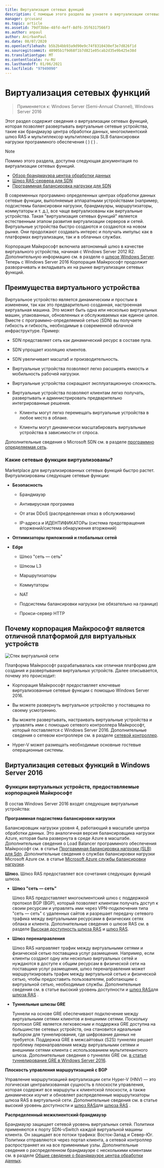 ```yaml
---
title: Виртуализация сетевых функций
description: С помощью этого раздела вы узнаете о виртуализации сетевых функций, которая позволяет развертывать виртуальные сетевые устройства, такие как брандмауэр центра обработки данных, многоклиентский шлюз RAS и программная балансировка нагрузки (SLB) в Windows Server 2016.
manager: grcusanz
ms.topic: article
ms.assetid: 79df3bbe-48fd-4eff-8df6-35f6317566f3
ms.author: anpaul
author: AnirbanPaul
ms.date: 08/07/2020
ms.openlocfilehash: b5b2b4bb93a9d90e9c74f8310430ef3e7d826f1d
ms.sourcegitcommit: 40905b1f9d68f1b7d821e05cab2d35e9b425e38d
ms.translationtype: MT
ms.contentlocale: ru-RU
ms.lasthandoff: 01/06/2021
ms.locfileid: "97949090"
---
```

# <a name="network-function-virtualization"></a>Виртуализация сетевых функций

>Применяется к: Windows Server (Semi-Annual Channel), Windows Server 2016

Этот раздел содержит сведения о виртуализации сетевых функций, которая позволяет развертывать виртуальные сетевые устройства, такие как брандмауэр центра обработки данных, многоклиентский шлюз RAS и мультиплексор мультиплексора SLB балансировки нагрузки программного обеспечения \( \) \( \) .

>[!NOTE]
>Помимо этого раздела, доступна следующая документация по виртуализации сетевых функций.
> - [Обзор брандмауэра центра обработки данных](../../../sdn/technologies/network-function-virtualization/../../../sdn/technologies/network-function-virtualization/Datacenter-Firewall-Overview.md)
> - [Шлюз RAS-сервера для SDN](../../../sdn/technologies/network-function-virtualization/RAS-Gateway-for-SDN.md)
> - [Программная балансировка нагрузки для SDN](./software-load-balancing-for-sdn.md)

В современных программно определенных центрах обработки данных сетевые функции, выполняемые аппаратными устройствами (например, подсистемы балансировки нагрузки, брандмауэры, маршрутизаторы, коммутаторы и т. д.), все чаще виртуализованы как виртуальные устройства. Такая "виртуализация сетевых функций" является естественным этапом развития виртуализации серверов и сетей. Виртуальные устройства быстро создаются и создаются на новом рынке. Они продолжают создавать интерес и получать импульс как в платформах виртуализации, так и в облачных службах.

Корпорация Майкрософт включила автономный шлюз в качестве виртуального устройства, начиная с Windows Server 2012 R2. Дополнительную информацию см. в разделе о [шлюзе Windows Server](/previous-versions/windows/it-pro/windows-server-2012-R2-and-2012/dn313101(v=ws.11)). Теперь с Windows Server 2016 Корпорация Майкрософт продолжит разворачивать и вкладывать их на рынке виртуализации сетевых функций.

## <a name="virtual-appliance-benefits"></a>Преимущества виртуального устройства
Виртуальное устройство является динамическим и простым в изменении, так как это предварительно созданная, настроенная виртуальная машина. Это может быть одна или несколько виртуальных машин, упакованных, обновленных и обслуживаемых как единое целое. Вместе с программно-определяемой сетью (SDN) вы получаете гибкость и гибкость, необходимые в современной облачной инфраструктуре. Пример:

-   SDN представляет сеть как динамический ресурс в составе пула.

-   SDN упрощает изоляцию клиентов.

-   SDN увеличивает масштаб и производительность.

-   Виртуальные устройства позволяют легко расширять емкость и мобильность рабочей нагрузки.

-   Виртуальные устройства сокращают эксплуатационную сложность.

-   Виртуальные устройства позволяют клиентам легко получать, развертывать и администрировать предварительно интегрированные решения.

    -   Клиенты могут легко перемещать виртуальные устройства в любое место в облаке.

    -   Клиенты могут динамически масштабировать виртуальные устройства в зависимости от спроса.

Дополнительные сведения о Microsoft SDN см. в разделе [программно определяемая сеть](../../software-defined-networking.md).

### <a name="what-network-functions-are-being-virtualized"></a>Какие сетевые функции виртуализованы?
Marketplace для виртуализированных сетевых функций быстро растет. Виртуализированы следующие сетевые функции:

-   **Безопасность**

    -   Брандмауэр

    -   Антивирусная программа

    -   От атак DDoS (распределенная отказ в обслуживании)

    -   IP-адреса и ИДЕНТИФИКАТОРы (система предотвращения вторжений/система обнаружения вторжений)

-   **Оптимизаторы приложений и глобальных сетей**

-   **Edge**

    -   Шлюз "сеть — сеть"

    -   Шлюзы L3

    -   Маршрутизаторы

    -   Коммутаторы

    -   NAT

    -   Подсистемы балансировки нагрузки (не обязательно на границе)

    -   Прокси-сервер HTTP

## <a name="why-microsoft-is-a-great-platform-for-virtual-appliances"></a>Почему корпорация Майкрософт является отличной платформой для виртуальных устройств
![Стек виртуальной сети](../../../media/Network-Function-Virtualization/Microsoft-Network-Function-Virtualization.png)

Платформа Майкрософт разрабатывалась как отличная платформа для создания и развертывания виртуальных устройств. Далее описывается, почему это происходит:

-   Корпорация Майкрософт предоставляет ключевые виртуализованные сетевые функции с помощью Windows Server 2016.

-   Вы можете развернуть виртуальное устройство у поставщика по своему усмотрению.

-   Вы можете развертывать, настраивать виртуальные устройства и управлять ими с помощью сетевого контроллера Майкрософт, который поставляется с Windows Server 2016. Дополнительные сведения о сетевом контроллере см. в разделе [сетевой контроллер](../../../sdn/technologies/network-controller/Network-Controller.md).

-   Hyper-V может размещать необходимые основные гостевые операционные системы.

## <a name="network-function-virtualization-in-windows-server-2016"></a>Виртуализация сетевых функций в Windows Server 2016

### <a name="virtual-appliances-functions-provided-by-microsoft"></a>Функции виртуальных устройств, предоставляемые корпорацией Майкрософт
В состав Windows Server 2016 входят следующие виртуальные устройства:

**Программная подсистема балансировки нагрузки**

Балансировщик нагрузки уровня 4, работающий в масштабе центра обработки данных. Это аналогичная версия балансировщика нагрузки Azure, которая была развернута в среде Azure в масштабе. Дополнительные сведения о Load Balancer программного обеспечения Майкрософт см. в статье [Программная балансировка нагрузки (SLB) для Sdn](/previous-versions/windows/server/mt632286(v=ws.12)). Дополнительные сведения о службах балансировки нагрузки Microsoft Azure см. в статье [Microsoft Azure службы балансировки нагрузки](https://azure.microsoft.com/blog/2014/04/08/microsoft-azure-load-balancing-services/).

**Шлюз.** Шлюз RAS предоставляет все сочетания следующих функций шлюза.

-   **Шлюз "сеть — сеть"**

    Шлюз RAS предоставляет многоклиентский шлюз с поддержкой протокол BGP (BGP), который позволяет клиентам получать доступ к своим ресурсам и управлять ими через VPN-подключения типа "сеть — сеть" с удаленных сайтов и разрешает передачу сетевого трафика между виртуальными ресурсами в физических сетях облака и клиента. Дополнительные сведения о шлюзе RAS см. в разделе [Высокая доступность шлюза RAS](/previous-versions/windows/server/mt631692(v=ws.12)) и [шлюз RAS](../../../../remote/remote-access/ras-gateway/ras-gateway.md).

-   **Шлюз перенаправления**

    Шлюз RAS направляет трафик между виртуальными сетями и физической сетью поставщика услуг размещения. Например, если клиенты создают одну или несколько виртуальных сетей и нуждаются в доступе к общим ресурсам в физической сети на поставщике услуг размещения, шлюз перенаправления может маршрутизировать трафик между виртуальной сетью и физической сетью, чтобы предоставить пользователям, работающим с виртуальной сетью, необходимые службы. Дополнительные сведения см. в статье высокий уровень доступности и [шлюз RAS](../../../../remote/remote-access/ras-gateway/ras-gateway.md)для [шлюза RAS](/previous-versions/windows/server/mt631692(v=ws.12)) .

-   **Туннельные шлюзы GRE**

    Туннели на основе GRE обеспечивают подключение между виртуальными сетями клиентов и внешними сетями. Поскольку протокол GRE является легковесным и поддержка GRE доступна на большинстве сетевых устройств, она становится идеальным выбором для туннелирования, где шифрование данных не требуется. Поддержка GRE в межсайтовых (S2S) туннелях решает проблему перенаправления между виртуальными сетями и внешними сетями клиента с использованием мультитенантного шлюза. Дополнительные сведения о туннелях GRE см. [в статье туннелирование GRE в Windows Server 2016](../../../../remote/remote-access/ras-gateway/gre-tunneling-windows-server.md).

**Плоскость управления маршрутизацией с BGP**

Управление маршрутизацией виртуализации сети Hyper-V (HNV) — это логическая централизованная сущность в плоскости управления, которая содержит все маршруты к клиентской плоскости, а также динамически изучит и обновляет распределенные маршрутизаторы шлюза RAS в виртуальной сети. Дополнительные сведения см. в статье высокий уровень доступности и [шлюз RAS](../../../../remote/remote-access/ras-gateway/ras-gateway.md)для [шлюза RAS](/previous-versions/windows/server/mt631692(v=ws.12)) .

**Распределенный межклиентский брандмауэр**

Брандмауэр защищает сетевой уровень виртуальных сетей. Политики применяются к порту SDN-vSwitch каждой виртуальной машины клиента. Он защищает все потоки трафика: Восток-Запад и Север-Юг. Политики отправляются через портал клиента, а сетевой контроллер распространяет их на все применимые узлы. Дополнительные сведения о распределенном брандмауэре с несколькими клиентами см. в разделе [Общие сведения о брандмауэре центра обработки данных](../../../sdn/technologies/network-function-virtualization/../../../sdn/technologies/network-function-virtualization/Datacenter-Firewall-Overview.md).